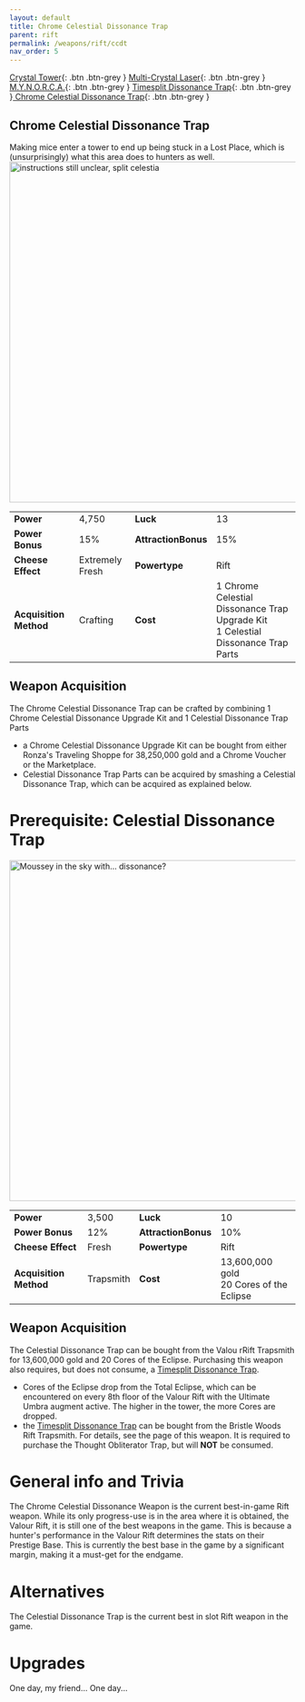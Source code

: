 ```yaml
---
layout: default
title: Chrome Celestial Dissonance Trap
parent: rift
permalink: /weapons/rift/ccdt
nav_order: 5
---
```


<span class="fs-1">[Crystal Tower](/weapons/rift/ct){: .btn .btn-grey } </span><span class="fs-1">[Multi-Crystal Laser](/weapons/rift/mcl){: .btn .btn-grey } </span> <span class="fs-1">[M.Y.N.O.R.C.A.](/weapons/rift/mynorca){: .btn .btn-grey } </span><span class="fs-1">[ Timesplit Dissonance Trap](/weapons/rift/tdt){: .btn .btn-grey }</span><span class="fs-1">[ Chrome Celestial Dissonance Trap](/weapons/rift/ccdt){: .btn .btn-grey }</span>

## Chrome Celestial Dissonance Trap

Making mice enter a tower to end up being stuck in a Lost Place, which is (unsurprisingly) what this area does to hunters as well.
<img src="/assets/images/weapons/ccdt.png" alt="instructions still unclear, split celestia" width="600">

|                        |                 |                     |                                                                                       |
| ---------------------- | --------------- | ------------------- | ------------------------------------------------------------------------------------- |
| **Power**              | 4,750           | **Luck**            | 13                                                                                    |
| **Power Bonus**        | 15%             | **AttractionBonus** | 15%                                                                                   |
| **Cheese Effect**      | Extremely Fresh | **Powertype**       | Rift                                                                                  |
| **Acquisition Method** | Crafting        | **Cost**            | 1 Chrome Celestial Dissonance Trap Upgrade Kit <br> 1 Celestial Dissonance Trap Parts |

## Weapon Acquisition

The Chrome Celestial Dissonance Trap can be crafted by combining 1 Chrome Celestial Dissonance Upgrade Kit and 1 Celestial Dissonance Trap Parts

- a Chrome Celestial Dissonance Upgrade Kit can be bought from either Ronza's Traveling Shoppe for 38,250,000 gold and a Chrome Voucher or the Marketplace.
- Celestial Dissonance Trap Parts can be acquired by smashing a Celestial Dissonance Trap, which can be acquired as explained below.

# Prerequisite: Celestial Dissonance Trap

<img src="/assets/images/weapons/cdt.png" alt="Moussey in the sky with... dissonance?" width="600">

|                        |           |                     |                                              |
| ---------------------- | --------- | ------------------- | -------------------------------------------- |
| **Power**              | 3,500     | **Luck**            | 10                                           |
| **Power Bonus**        | 12%       | **AttractionBonus** | 10%                                          |
| **Cheese Effect**      | Fresh     | **Powertype**       | Rift                                         |
| **Acquisition Method** | Trapsmith | **Cost**            | 13,600,000 gold <br> 20 Cores of the Eclipse |

## Weapon Acquisition

The Celestial Dissonance Trap can be bought from the Valou rRift Trapsmith for 13,600,000 gold and 20 Cores of the Eclipse. Purchasing this weapon also requires, but does not consume, a [ Timesplit Dissonance Trap](/weapons/rift/tdt).

- Cores of the Eclipse drop from the Total Eclipse, which can be encountered on every 8th floor of the Valour Rift with the Ultimate Umbra augment active. The higher in the tower, the more Cores are dropped.
- the [ Timesplit Dissonance Trap](/weapons/rift/tdt) can be bought from the Bristle Woods Rift Trapsmith. For details, see the page of this weapon. It is required to purchase the Thought Obliterator Trap, but will **NOT** be consumed.

# General info and Trivia

The Chrome Celestial Dissonance Weapon is the current best-in-game Rift weapon. While its only progress-use is in the area where it is obtained, the Valour Rift, it is still one of the best weapons in the game. This is because a hunter's performance in the Valour Rift determines the stats on their Prestige Base. This is currently the best base in the game by a significant margin, making it a must-get for the endgame.

# Alternatives

The Celestial Dissonance Trap is the current best in slot Rift weapon in the game.

# Upgrades

One day, my friend...
One day...
